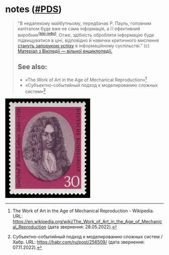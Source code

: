 # notes ([#PDS](https://uk.wikipedia.org/wiki/PDS))
> "В недалекому майбутньому, передбачає Р. Пауль, головним капіталом буде вже не сама інформація, а її ефективний виробник<sup>[\[вікі-інфо\]](https://uk.wikipedia.org/wiki/%D0%9B%D1%8E%D0%B4%D1%81%D1%8C%D0%BA%D0%B8%D0%B9_%D0%BA%D0%B0%D0%BF%D1%96%D1%82%D0%B0%D0%BB)</sup>. Отже, здібність обробляти інформацію буде підвищуватися в ціні, відповідно й навички критичного мислення [стануть запорукою успіху](https://uk.wikipedia.org/wiki/%D0%9A%D0%BB%D1%8E%D1%87%D0%BE%D0%B2%D1%96_%D0%BF%D0%BE%D0%BA%D0%B0%D0%B7%D0%BD%D0%B8%D0%BA%D0%B8_%D0%B5%D1%84%D0%B5%D0%BA%D1%82%D0%B8%D0%B2%D0%BD%D0%BE%D1%81%D1%82%D1%96) в інформаційному суспільстві." (c) [Матеріал з Вікіпедії — вільної енциклопедії.](https://uk.wikipedia.org/wiki/%D0%9A%D1%80%D0%B8%D1%82%D0%B8%D1%87%D0%BD%D0%B5_%D0%BC%D0%B8%D1%81%D0%BB%D0%B5%D0%BD%D0%BD%D1%8F)
> ## See also:
> + «The Work of Art in the Age of Mechanical Reproduction»[^1]
> + «Субъектно-событийный подход к моделированию сложных систем»[^2]
> [^1]: The Work of Art in the Age of Mechanical Reproduction - Wikipedia. URL: https://en.wikipedia.org/wiki/The_Work_of_Art_in_the_Age_of_Mechanical_Reproduction (дата звернення: 28.05.2022). 
> [^2]: Субъектно-событийный подход к моделированию сложных систем / Хабр. URL: https://habr.com/ru/post/256509/ (дата звернення: 07.11.2022).


<img alt="https://pin.it/2SjbDjx" title="Gottfried Wilhelm Leibniz. «Alphabet of human thought» idea author." src="https://raw.githubusercontent.com/nazar-chepliaka/notes/master/imgs/DBP_1966_518_Gottfried_Wilhelm_Leibniz.jpg" width="270"> 

